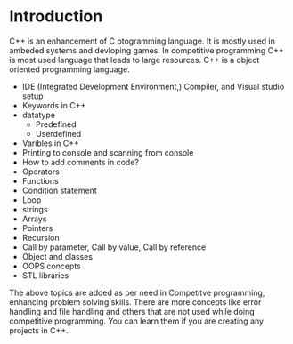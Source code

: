 # Introduction

C++ is an enhancement of C ptogramming language. It is mostly used in ambeded systems and devloping games. In competitive programming C++ is most used language that leads to large resources. C++ is a object oriented programming language.

- IDE (Integrated Development Environment,) Compiler, and Visual studio setup
- Keywords in C++
- datatype
  - Predefined
  - Userdefined
- Varibles in C++
- Printing to console and scanning from console
- How to add comments in code?
- Operators
- Functions
- Condition statement
- Loop
- strings
- Arrays
- Pointers
- Recursion
- Call by parameter, Call by value, Call by reference
- Object and classes
- OOPS concepts
- STL libraries

The above topics are added as per need in Competitve programming, enhancing problem solving skills. There are more concepts like error handling and file handling and others that are not used while doing competitive programming. You can learn them if you are creating any projects in C++.
